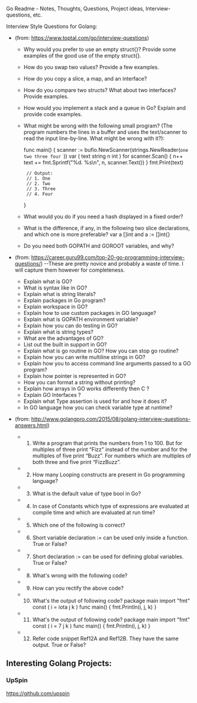 Go Readme - Notes, Thoughts, Questions, Project ideas, Interview-questions, etc.




Interview Style Questions for Golang: 

- (from: https://www.toptal.com/go/interview-questions)
   - Why would you prefer to use an empty struct{}? Provide some examples of the good use of the empty struct{}.
   - How do you swap two values? Provide a few examples.
   - How do you copy a slice, a map, and an interface?
   - How do you compare two structs? What about two interfaces? Provide examples.
   - How would you implement a stack and a queue in Go? Explain and provide code examples.
   - What might be wrong with the following small program? (The program numbers the lines in 
     a buffer and uses the text/scanner to read the input line-by-line. What might be wrong with it?):

       func main() {
	      scanner := bufio.NewScanner(strings.NewReader(`one
             two
             three
             four
          `))
	      var (
		     text string
		     n    int
	      )
	      for scanner.Scan() {
		     n++
		     text += fmt.Sprintf("%d. %s\n", n, scanner.Text())
	      }
	      fmt.Print(text)

	      // Output:
	      // 1. One
	      // 2. Two
	      // 3. Three
	      // 4. Four
       }

   - What would you do if you need a hash displayed in a fixed order?
   - What is the difference, if any, in the following two slice declarations, and which one is more preferable?
      var a []int
      and
      a := []int{}
   - Do you need both GOPATH and GOROOT variables, and why?

- (from: https://career.guru99.com/top-20-go-programming-interview-questions/) 
   --These are pretty novice and probably a waste of time. I will capture them however for completeness.
   - Explain what is GO?
   - What is syntax like in GO?
   - Explain what is string literals?
   - Explain packages in Go program?
   - Explain workspace in GO?
   - Explain how to use custom packages in GO language?
   - Explain what is GOPATH environment variable?
   - Explain how you can do testing in GO?
   - Explain what is string types?
   - What are the advantages of GO?
   - List out the built in support in GO?
   - Explain what is go routine in GO? How you can stop go routine?
   - Explain how you can write multiline strings in GO?
   - Explain how you to access command line arguments passed to a GO program?
   - Explain how pointer is represented in GO?
   - How you can format a string without printing?
   - Explain how arrays in GO works differently then C ?
   - Explain GO Interfaces ?
   - Explain what Type assertion is used for and how it does it?
   - In GO language how you can check variable type at runtime?

- (from: http://www.golangpro.com/2015/08/golang-interview-questions-answers.html)
   - 1. Write a program that prints the numbers from 1 to 100. But for multiples of three print “Fizz” instead of the number and for the multiples of five print “Buzz”. For numbers which are multiples of both three and five print “FizzBuzz”.
   - 2. How many Looping constructs are present in Go programming language?
   - 3. What is the default value of type bool in Go?
   - 4. In case of Constants which type of expressions are evaluated at compile time and which are evaluated at run time?
   - 5. Which one of the following is correct?
   - 6. Short  variable declaration := can be used only inside a function. True or False?
   - 7. Short declaration := can be used for defining global variables. True or False?
   - 8. What's wrong with the following code?
   - 9. How can you rectify the above code?
   - 10. What's the output of following code?
      package main
      import "fmt"
      const ( 
          i = iota
          j 
          k 
      )
      func main() {
         fmt.Println(i, j, k)
      }
   - 11. What's the output of following code?
      package main
      import "fmt"
      const ( 
          i = 7
          j 
          k 
      )
      func main() {
         fmt.Println(i, j, k)
      }
   - 12. Refer code snippet Ref12A and Ref12B. They have the same output. True or False?


## Interesting Golang Projects:

### UpSpin 

https://github.com/upspin


